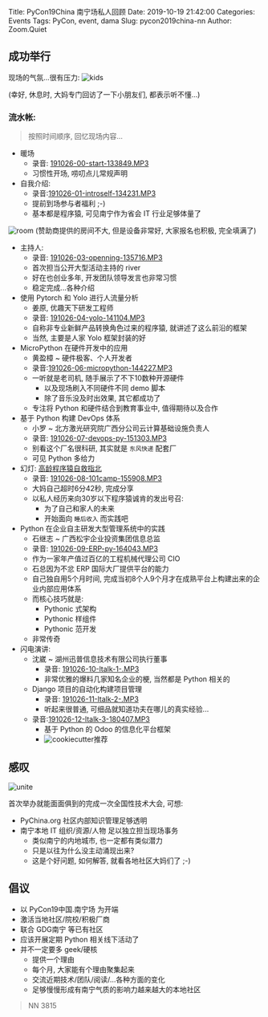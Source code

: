 Title: PyCon19China 南宁场私人回顾
Date: 2019-10-19 21:42:00
Categories: Events
Tags:  PyCon, event, dama
Slug: pycon2019china-nn
Author: Zoom.Quiet


## 成功举行

现场的气氛...很有压力:
![kids](http://ydlj.zoomquiet.top/ipic/2019-10-29-ScreenShot%202019-10-29%2021.22.53.jpg)

(幸好, 休息时, 大妈专门回访了一下小朋友们, 都表示听不懂...)

### 流水帐:
> 按照时间顺序, 回忆现场内容...

- 暖场
    + 录音: [191026-00-start-133849.MP3](http://pychina.up.zoomquiet.top/PyCon2019China/191026pyconnn/191026-00-start-133849.MP3)
    + 习惯性开场, 唠叨点儿常规声明
- 自我介绍:
    + 录音:[191026-01-introself-134231.MP3](http://pychina.up.zoomquiet.top/PyCon2019China/191026pyconnn/191026-01-introself-134231.MP3)
    + 提前到场参与者福利 ;-)
    + 基本都是程序猿, 可见南宁作为省会 IT 行业足够体量了

![room](http://ydlj.zoomquiet.top/ipic/2019-10-29-ScreenShot%202019-10-29%2021.23.21.jpg)
(赞助商提供的房间不大, 但是设备非常好, 大家报名也积极, 完全填满了)


- 主持人:
    + 录音: [191026-03-openning-135716.MP3](http://pychina.up.zoomquiet.top/PyCon2019China/191026pyconnn/191026-03-openning-135716.MP3)
    + 首次担当公开大型活动主持的 river
    + 好在也创业多年, 开发团队领导发言也非常习惯
    + 稳定完成...各种介绍
- 使用 Pytorch 和 Yolo 进行人流量分析
    + 姜原, 优趣天下研发工程师 
    + 录音: [191026-04-yolo-141104.MP3](http://pychina.up.zoomquiet.top/PyCon2019China/191026pyconnn/191026-04-yolo-141104.MP3)
    + 自称非专业新鲜产品转换角色过来的程序猿, 就讲述了这么前沿的框架
    + 当然, 主要是人家 Yolo 框架封装的好
- MicroPython 在硬件开发中的应用
    + 黄盈樟 ~ 硬件极客、个人开发者
    + 录音:[191026-06-micropython-144227.MP3](http://pychina.up.zoomquiet.top/PyCon2019China/191026pyconnn/191026-06-micropython-144227.MP3)
    + 一听就是老司机, 随手展示了不下10数种开源硬件
        * 以及现场刷入不同硬件不同 demo 脚本
        * 除了音乐没及时出效果, 其它都成功了
    + 专注将 Python 和硬件结合到教育事业中, 值得期待以及合作
- 基于 Python 构建 DevOps 体系
    + 小罗 ~ 北方激光研究院广西分公司云计算基础设施负责人
    + 录音: [191026-07-devops-py-151303.MP3](http://pychina.up.zoomquiet.top/PyCon2019China/191026pyconnn/191026-07-devops-py-151303.MP3)
    + 别看这个厂名很科研, 其实就是 `东风快递` 配套厂
    + 可见 Python 多给力
- 幻灯: [高龄程序猿自救指北](https://slides.101.camp/pycon19nn.html#/title-slide)
    + 录音: [191026-08-101camp-155908.MP3](http://pychina.up.zoomquiet.top/PyCon2019China/191026pyconnn/191026-08-101camp-155908.MP3)
    + 大妈自己超时6分42秒, 完成分享
    + 以私人经历来向30岁以下程序猿诚肯的发出号召:
        * 为了自己和家人的未来
        * 开始面向 `睡后收入` 而实践吧
- Python 在企业自主研发大型管理系统中的实践
    + 石继志 ~ 广西松宇企业投资集团信息总监
    + 录音: [191026-09-ERP-py-164043.MP3](http://pychina.up.zoomquiet.top/PyCon2019China/191026pyconnn/191026-09-ERP-py-164043.MP3)
    + 作为一家年产值过百亿的工程机械代理公司 CIO
    + 石总因为不忿 ERP 国际大厂提供平台的能力
    + 自己独自用5个月时间, 完成当初8个人9个月才在成熟平台上构建出来的企业内部应用体系
    + 而核心技巧就是:
        * Pythonic 式架构
        * Pythonic 样组件
        * Pythonic 范开发
    + 非常传奇
- 闪电演讲:
    + 沈崴 ~ 湖州迅普信息技术有限公司执行董事
        * 录音: [191026-10-ltalk-1-.MP3](http://pychina.up.zoomquiet.top/PyCon2019China/191026pyconnn/191026-10-ltalk-1-.MP3)
        * 非常优雅的爆料几家知名企业的梗, 当然都是 Python 相关的
    + Django 项目的自动化构建项目管理
        * 录音: [191026-11-ltalk-2-.MP3](http://pychina.up.zoomquiet.top/PyCon2019China/191026pyconnn/191026-11-ltalk-2-.MP3)
        * 听起来很普通, 可细品就知道功夫在哪儿的真实经验...
    + 录音:[191026-12-ltalk-3-180407.MP3](http://pychina.up.zoomquiet.top/PyCon2019China/191026pyconnn/191026-12-ltalk-3-180407.MP3)
        * 基于 Python 的 Odoo 的信息化平台框架
        * ![cookiecutter](https://raw.githubusercontent.com/cookiecutter/cookiecutter/3ac078356adf5a1a72042dfe72ebfa4a9cd5ef38/logo/cookiecutter_medium.png)推荐


## 感叹

![unite](http://ydlj.zoomquiet.top/ipic/2019-10-29-ScreenShot%202019-10-29%2021.23.12.jpg)

首次举办就能面面俱到的完成一次全国性技术大会, 可想:

- PyChina.org 社区内部知识管理足够透明
- 南宁本地 IT 组织/资源/人物 足以独立担当现场事务
    + 类似南宁的内地城市, 也一定都有类似潜力
    + 只是以往为什么没主动涌现出来?
    + 这是个好问题, 如何解答, 就看各地社区大妈们了 ;-)


## 倡议

- 以 PyCon19中国.南宁场 为开端
- 激活当地社区/院校/积极厂商
- 联合 GDG南宁 等已有社区
- 应该开展定期 Python 相关线下活动了
- 并不一定要多 geek/硬核
    + 提供一个理由
    + 每个月, 大家能有个理由聚集起来
    + 交流近期技术/团队/阅读/...各种方面的变化
    + 足够慢慢形成有南宁气质的影响力越来越大的本地社区


> NN 3815